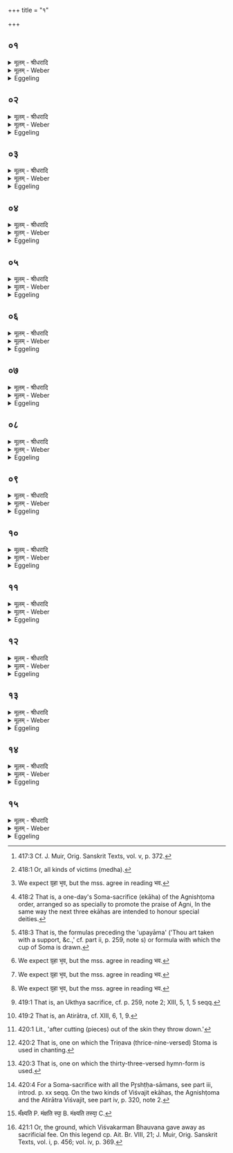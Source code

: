 +++
title = "१"

+++


## ०१
<details><summary>मूलम् - श्रीधरादि</summary>

ब्र᳘ह्म वै᳘ स्वयंभु त᳘पो ऽतप्यत॥  
त᳘दैक्षत न वै त᳘पस्या᳘नन्त्यमस्ति ह᳘न्ताह᳘म्भूते᳘ष्वात्मा᳘नञ्जुह᳘वानि भूता᳘नि चात्मनी᳘ति तत्स᳘र्व्वेषु भूते᳘ष्वात्मा᳘नᳫँ᳭ हुत्वा᳘ भूता᳘नि चात्म᳘नि स᳘र्व्वेषाम्भूता᳘नाᳫँ᳭ श्रै᳘ष्ठ्यᳫँ᳭ स्वा᳘राज्यमा᳘धिपत्यम्प᳘र्य्यैत्त᳘थै᳘वैतद्य᳘जमानः सर्व्वमेधे स᳘र्व्वान्मे᳘धान्हुत्वा स᳘र्व्वेषाम्भूता᳘नाᳫँ᳭ श्रै᳘ष्ठ्यᳫँ᳭ स्वा᳘राज्यमा᳘धिपत्यम्प᳘र्य्येति॥
</details>

<details><summary>मूलम् - Weber</summary>

ब्र᳘ह्म वै᳘ स्वयम्भु त᳘पोऽतप्यत॥  
त᳘दैक्षत न वै त᳘पस्या᳘नन्त्यमस्ति ह᳘न्ताह᳘म् भूते᳘ष्वात्मा᳘नं जुह᳘वानि भूता᳘नि चात्त्मनी᳘ति तत्स᳘र्वेषु भूते᳘ष्वात्मा᳘नᳫं हुत्वा᳘ भूता᳘नि चात्म᳘नि स᳘र्वेषाम् भूता᳘नां श्रै᳘ष्ठ्यᳫं स्वा᳘राज्यमा᳘धिपत्यम् प᳘र्यैत्त᳘थैॗवैतद्य᳘जमानः सर्वमेधे स᳘र्वान्मे᳘धान्हुत्वा स᳘र्वाणि भूता᳘नि श्रै᳘ष्ठ्यᳫं स्वा᳘राज्यमा᳘धिपत्यम् प᳘र्येति॥
</details>

<details><summary>Eggeling</summary>

1. Brahman Svayambhu (the self-existent, n.) was performing austerities [^egg_1100]. He said this much,--

[^egg_1100]: 417:3 Cf. J. Muir, Orig. Sanskrit Texts, vol. v, p. 372.

 'Verily, there is no perpetuity in austerities; well, then, I will offer up mine own self in the creatures, and the creatures in mine own self.' And, accordingly, by offering up his own self in the creatures, and the creatures in his own self, he compassed the supremacy, the sovereignty, and the lordship over all creatures; and in like manner does the Sacrificer, by thus offering all sacrificial essences [^egg_1101] in the Sarvamedha, compass all beings, and supremacy, sovereignty, and lordship.

[^egg_1101]: 418:1 Or, all kinds of victims (medha).
</details>

## ०२
<details><summary>मूलम् - श्रीधरादि</summary>

स वा᳘ ऽएष᳘ सर्व्वमेधो᳘ दशरात्रो᳘ यज्ञक्रतु᳘र्भ्भवति॥  
द᳘शाक्षरा व्विराड्विरा᳘डु कृत्स्नम᳘न्नङ्कृत्स्न᳘स्यै᳘वान्ना᳘द्यस्या᳘वरुद्ध्यै त᳘स्मिन्नग्नि᳘म्परार्ध्यञ्चिनोति परमो वा᳘ ऽएष᳘ यज्ञक्रतूनां य᳘त्सर्व्वमेधः᳘ परमे᳘णै᳘वैनम्परम᳘ताङ्गमयति॥
</details>

<details><summary>मूलम् - Weber</summary>

स वा᳘ एष᳘ सर्वमेधो᳘ दशरात्रो᳘ यज्ञक्रतु᳘र्भवति॥  
द᳘शाक्षरा विराड्विराडु कृत्स्नम᳘न्नं कृत्स्न᳘स्यैॗवान्ना᳘द्यस्या᳘वरुद्ध्यै त᳘स्मिन्नग्नि᳘म् परार्ध्यं᳘ चिनोति परमो वा᳘ एष᳘ यज्ञक्रतूनां य᳘त्सर्वमेधः᳘ परमे᳘णैॗवैनम् परम᳘तां गमयति॥
</details>

<details><summary>Eggeling</summary>

2. Now this Sarvamedha is a ten-days’ (Soma-) sacrifice, for the sake of his gaining and winning every kind of food, for the Virāj consists of ten syllables, and the Virāj is all food. At this (sacrifice) he builds the greatest possible fire-altar, for this--to wit, the Sarvamedha--is supreme amongst all sacrificial performances: by means of the supreme (sacrifice) he thus causes him (the Sacrificer) to attain supremacy.
</details>

## ०३
<details><summary>मूलम् - श्रीधरादि</summary>

त᳘स्याग्निष्टु᳘दग्निष्टोमः᳘ प्रथमम᳘हर्भ्भवति॥  
(त्य) अग्निर्व्वा᳘ ऽअग्निष्टु᳘दग्निष्टो᳘मो ऽग्नि᳘मुखा ऽउ वै स᳘र्व्वे देवाः स᳘र्व्वेषान्देवा᳘नामा᳘प्त्यै त᳘स्याग्नेया ग्ग्र᳘हा भवन्त्याग्ने᳘य्यः[[!!]] पुरोरु᳘चः स᳘र्व्वमाग्नेय᳘मसदि᳘ति॥
</details>

<details><summary>मूलम् - Weber</summary>

त᳘स्याग्निष्टु᳘दग्निष्टोमः᳘ प्रथमम᳘हर्भवति॥  
अग्निर्वा᳘ अग्निष्टु᳘दग्निष्टोॗमोऽग्नि᳘मुखा उ वै स᳘र्वे देवाः स᳘र्वेषां देवा᳘नामा᳘प्त्यै त᳘स्याग्नेया ग्र᳘हा भवन्त्यग्निय्यः᳘ [^wbr_1] पुरोरु᳘चः स᳘र्वमाग्नेय᳘मसदि᳘ति॥  

[^wbr_1]: We expect ग्र᳘हा भ᳘व, but the mss. agree in reading भव.
</details>

<details><summary>Eggeling</summary>

3. The first day thereof is an Agnishṭut Agnishṭoma [^egg_1102], for the sake of his gaining and winning all the gods, for the Agnishṭut Agnishṭoma is Agni; and all the gods have Agni (the sacrificial fire) for their mouth, The cups of Soma thereat pertain to Agni, and so do the Puroruc [^egg_1103] formulas pertain to Agni, in order that everything should pertain to Agni.

[^egg_1102]: 418:2 That is, a one-day's Soma-sacrifice (ekāha) of the Agnishṭoma order, arranged so as specially to promote the praise of Agni, In the same way the next three ekāhas are intended to honour special deities.

[^egg_1103]: 418:3 That is, the formulas preceding the 'upayāma' ('Thou art taken with a support, &c.,' cf. part ii, p. 259, note s) or formula with which the cup of Soma is drawn.
</details>

## ०४
<details><summary>मूलम् - श्रीधरादि</summary>

(ती) इन्द्रस्तु᳘दु᳘क्थ्यो द्विती᳘यम᳘हर्भ्भवति॥  
(ती᳘) इ᳘न्द्रो वै स᳘र्व्वे देवाः स᳘र्व्वेषान्देवा᳘नामा᳘प्त्यै त᳘स्यैन्द्रा ग्ग्र᳘हा भवन्त्यैन्द्र्यः[[!!]] पुरोरु᳘चः स᳘र्व्वमैन्द्र᳘मसदि᳘ति॥
</details>

<details><summary>मूलम् - Weber</summary>

इन्द्रस्तु᳘दुॗक्थ्यो द्विती᳘यम᳘हर्भवति॥  
इ᳘न्द्रो वै स᳘र्वे देवाः स᳘र्वेषां देवा᳘नामा᳘प्त्यै त᳘स्यैन्द्रा ग्र᳘हा भवन्त्यैन्द्र्यः᳘ [^wbr_2] पुरोरु᳘चः स᳘र्वमैन्द्र᳘मसदि᳘ति॥  

[^wbr_2]: We expect ग्र᳘हा भ᳘व, but the mss. agree in reading भव.
</details>

<details><summary>Eggeling</summary>

4. The second day is an Indrastut Ukthya, for the sake of his gaining and winning all the gods, for Indra is all the gods. The cups of Soma thereat pertain to Indra, and so do the Puroruc formulas pertain to Indra, in order that everything should pertain to Indra.
</details>

## ०५
<details><summary>मूलम् - श्रीधरादि</summary>

सूर्य्यस्तुदु᳘क्थ्यस्तृती᳘यम᳘हर्भ्भवति[[!!]]॥  
सू᳘र्य्यो वै स᳘र्व्वे देवाः स᳘र्व्वेषां देवा᳘नामा᳘प्त्यै सौर्य्या ग्ग्र᳘हा भवन्ति सौ᳘र्य्यः[[!!]] पुरोरु᳘चः स᳘र्व्वᳫँ᳭ सौर्य्य᳘मसदि᳘ति॥
</details>

<details><summary>मूलम् - Weber</summary>

सूर्यस्तु᳘दुक्थ्य᳘स्तृती᳘यम᳘हर्भवति॥  
सू᳘र्यो वै स᳘र्वे देवाः स᳘र्वेषाम् देवा᳘नामा᳘प्त्यै सौर्या ग्र᳘हा भवन्ति [^wbr_3] सौर्य्यः᳘ पुरोरु᳘चः स᳘र्वᳫं सौर्य᳘मसदिति॥  

[^wbr_3]: We expect ग्र᳘हा भ᳘व, but the mss. agree in reading भव.
</details>

<details><summary>Eggeling</summary>

5. The third day is a Sūryastut, Ukthya, for the sake of his gaining and winning all the gods, for Sūrya is all the gods. The cups of Soma pertain to Sūrya, and so do the Puroruc formulas pertain to Sūrya, in order that everything should pertain to Sūrya.
</details>

## ०६
<details><summary>मूलम् - श्रीधरादि</summary>

व्वैश्वदेव᳘श्चतुर्थम᳘हर्भवति॥  
व्वि᳘श्वे वै स᳘र्व्वे देवाः स᳘र्व्वेषान्देवा᳘नामा᳘प्त्यै त᳘स्य व्वैश्वदेवा ग्ग्र᳘हा भवन्ति व्वैश्व᳘देव्यः पुरोरु᳘चः स᳘र्व्वम्वैश्वदेव᳘मसदि᳘ति॥
</details>

<details><summary>मूलम् - Weber</summary>

वैश्वदेव᳘श्चतुर्थम᳘हर्भवति॥  
वि᳘श्वे वै स᳘र्वे देवाः स᳘र्वेषां देवा᳘नामा᳘प्त्यै वैश्वदेवा ग्र᳘हा भवन्ति [^wbr_4] वैश्वॗदेव्यः परोरु᳘चः स᳘र्वम् वैश्वदेव᳘मसदिति॥  

[^wbr_4]: We expect ग्र᳘हा भ᳘व, but the mss. agree in reading भव.
</details>

<details><summary>Eggeling</summary>

6. The fourth day is a Vaiśvadeva, for the sake of his gaining and winning all the gods, for the All-gods (Viśve Devāḥ) are all the gods. The cups of Soma pertain to the All-gods, and so do the Puroruc formulas pertain to the All-gods, in order that everything should pertain to the All-gods.
</details>

## ०७
<details><summary>मूलम् - श्रीधरादि</summary>

(त्या᳘) आ᳘श्वमेधिकं मध्यमं᳘ पञ्चमम᳘हर्भ्भवति॥  
त᳘स्मिन्न᳘श्वम्मे᳘ध्यमा᳘लभते ऽश्वमेध᳘स्यैवा᳘प्त्यै॥
</details>

<details><summary>मूलम् - Weber</summary>

आ᳘श्वमेधिकम् मध्यम᳘म् पञ्चमम᳘हर्भवति॥  
त᳘स्मिन्न᳘श्वम् मे᳘ध्यमा᳘लभतेऽश्वमेध᳘स्यैवा᳘प्त्यै॥
</details>

<details><summary>Eggeling</summary>

7. The fifth day is a central Āśvamedhika [^egg_1104] one: at this (sacrifice) he seizes a horse meet for sacrifice, for the sake of his gaining the sacrificial essence of the horse.

[^egg_1104]: 419:1 That is, an Ukthya sacrifice, cf. p. 259, note 2; XIII, 5, 1, 5 seqq.
</details>

## ०८
<details><summary>मूलम् - श्रीधरादि</summary>

पौ᳘रुषमेधिकम्मध्यम᳘ᳫँ᳘ षष्ठम᳘हर्भ्भवति॥  
त᳘स्मिन्मे᳘ध्यान्पुरुषाना᳘लभते[[!!]] पुरुषमेध᳘स्यैवा᳘प्त्यै॥
</details>

<details><summary>मूलम् - Weber</summary>

पौ᳘रुषमेधिकम् मध्यमं᳘ षष्ठम᳘हर्भवति॥  
त᳘स्मिन्मे᳘ध्यान्पु᳘रुषाना᳘लभते पुरुषमेध᳘स्यैवा᳘प्त्यै॥
</details>

<details><summary>Eggeling</summary>

8. The sixth day is a central Paurushamedhika [^egg_1105] one: at this (sacrifice) he seizes men meet for sacrifice, for the sake of his gaining the sacrificial essence of man.

[^egg_1105]: 419:2 That is, an Atirātra, cf. XIII, 6, 1, 9.
</details>

## ०९
<details><summary>मूलम् - श्रीधरादि</summary>

(प्त्या ऽअ) अप्तोर्य्यामः᳘ सप्तमम᳘हर्भ्भवति॥  
स᳘र्व्वेषां यज्ञक्रतूनामा᳘प्त्यै त᳘स्मिन्त्स᳘र्व्वान्मे᳘ध्याना᳘लभते य᳘च्च प्राणि य᳘च्चाप्राण᳘म्वपा᳘ व्वपा᳘वताञ्जुहोति त्व᳘च ऽउत्क᳘र्त्तमवपा᳘कानाᳫँ᳭ सम्व्र᳘श्चमोषधिवनस्पतीनाम्प्र᳘किरन्ति शु᳘ष्काणाञ्चार्द्द्रा᳘णाञ्चा᳘न्नम᳘न्नञ्जुहोत्य᳘न्नस्या᳘न्नस्याप्त्यै[[!!]] स᳘र्व्वञ्जुहोति स᳘र्व्वस्मै जुहोति स᳘र्व्वस्या᳘प्त्यै स᳘र्व्वस्या᳘वरुद्ध्यै प्रातःसवने᳘ हुता᳘सु व्वपा᳘स्वेव᳘मेव᳘ तृतीयसवने᳘ हुते᳘षु हविः᳘षु॥
</details>

<details><summary>मूलम् - Weber</summary>

अप्तोर्यामः᳘ सप्तमम᳘हर्भवति॥  
स᳘र्वेषाम् यज्ञक्रतूनामा᳘प्त्यै त᳘स्मिन्त्स᳘र्वान्मे᳘ध्याना᳘लभते य᳘च्च प्राणि य᳘च्चाप्राण᳘म् वपा᳘ वपा᳘वतं जुहोति त्व᳘च उत्क᳘र्तमवपा᳘कानाᳫं सम्व्र᳘श्चमोषधिवनस्पतीनाम् प्र᳘किरन्ति शु᳘ष्काणां चार्द्रा᳘णाम् चा᳘न्नमन्नं जुहोत्य᳘न्नस्यान्नस्या᳘प्त्यै स᳘र्वम् जुहोति स᳘र्वस्मै जुहोति स᳘र्वस्या᳘प्त्यज् स᳘र्वस्या᳘वरुद्ध्यै प्रातःसवने᳘ हुता᳘सु वपा᳘स्वेव᳘मेव᳘ तृतीयसवने᳘ हुते᳘षु हविः᳘षु॥
</details>

<details><summary>Eggeling</summary>

9. The seventh day is an Aptoryāma, for the sake of his gaining all kinds of Soma-sacrifices: at this (sacrifice) he seizes all kinds of (victims) meet for sacrifice, both what is animate and what is

inanimate. Of those with omenta he offers the omenta, and of those without omenta they throw down pieces cut out of the skin [^egg_1106], and of herbs and trees they do so after cutting them up,--every kind of food of both the dry and the fresh he offers, in order to gain every kind of food. Everything he offers; and, to every one he offers in order to gain and to win everything. The omenta having been offered at the morning-service, and in the same way the oblations at the evening-service,--

[^egg_1106]: 420:1 Lit., 'after cutting (pieces) out of the skin they throw down.'
</details>

## १०
<details><summary>मूलम् - श्रीधरादि</summary>

त्रिणव᳘मष्टमम᳘हर्भ्भवति॥  
व्व᳘ज्ज्रो वै᳘ त्रिणवो व्व᳘ज्ज्रेण ख᳘लु वै᳘ क्षत्त्र᳘ᳫँ᳘ स्पृत न्तद्व᳘ज्ज्रेणैव᳘ क्षत्त्र᳘ᳫँ᳘ स्पृणोति॥
</details>

<details><summary>मूलम् - Weber</summary>

त्रिणव᳘मष्टमम᳘हर्भवति॥  
व᳘ज्रो वै᳘ त्रिणवो व᳘ज्रेण ख᳘लु वै᳘ क्षत्र᳘ᳫं᳘ स्पृतं तद्व᳘ज्रेणैव᳘ क्षत्र᳘ᳫं᳘ स्पृणोति॥
</details>

<details><summary>Eggeling</summary>

10. The eighth day is a Triṇava one [^egg_1107], for the Triṇava (stoma) is the thunderbolt, and by means of the thunderbolt, indeed, lordship (kshatra) is gained: by means of the thunderbolt he thus gains lordship.

[^egg_1107]: 420:2 That is, one on which the Triṇava (thrice-nine-versed) Stoma is used in chanting.
</details>

## ११
<details><summary>मूलम् - श्रीधरादि</summary>

त्रयस्त्रिᳫँ᳭श᳘न्नवमम᳘हर्भ्भवति॥ 
प्रतिष्ठा वै᳘ त्रयस्त्रिᳫँ᳭शः प्र᳘तिष्ठित्यै॥
</details>

<details><summary>मूलम् - Weber</summary>

त्रयस्त्रिंशं᳘ नवमम᳘हर्भवति प्रतिष्ठा वै त्रवस्त्रिंशः प्र᳘तिष्ठित्यै॥
</details>

<details><summary>Eggeling</summary>

11. The ninth day is a Trayastriṁśa one [^egg_1108], for the sake of his gaining a foothold, for the Trayastriṁśa (stoma) is a foothold.

[^egg_1108]: 420:3 That is, one on which the thirty-three-versed hymn-form is used.
</details>

## १२
<details><summary>मूलम् - श्रीधरादि</summary>

व्विश्वजित्स᳘र्व्वपृष्ठो ऽतिरात्रो᳘ दशमम᳘हर्भ्भवति॥  
स᳘र्व्वम्वै᳘ व्विश्वजित्स᳘र्व्वपृष्ठो ऽतिरात्रः स᳘र्व्वᳫँ᳭ सर्व्वमेधः स᳘र्व्वस्या᳘प्त्यै स᳘र्व्वस्या᳘वरुद्ध्यै॥
</details>

<details><summary>मूलम् - Weber</summary>

विश्वजित्स᳘र्वपृष्ठोऽतिरात्रो दशमम᳘हर्भवति॥  
स᳘र्वम् वै᳘ विश्वजित्स᳘र्वपृष्ठोऽतिरात्रः स᳘र्वᳫं सर्वमेधः स᳘र्वस्या᳘प्त्यै स᳘र्वस्या᳘वरुद्ध्यै॥
</details>

<details><summary>Eggeling</summary>

12. The tenth day is a Viśvajit Atirātra with all the Pr̥shṭḥas [^egg_1109], for the sake of his gaining and winning everything, for the Viśvajit Atirātra with all the Pr̥shṭḥas is everything, and the Sarvamedha is everything.

[^egg_1109]: 420:4 For a Soma-sacrifice with all the Pr̥shṭḥa-sāmans, see part iii, introd. p. xx seqq. On the two kinds of Viśvajit ekāhas, the Agnishṭoma and the Atirātra Viśvajit, see part iv, p. 320, note 2.
</details>

## १३
<details><summary>मूलम् - श्रीधरादि</summary>

(द्ध्या ऽअ) अथा᳘तो द᳘क्षिणानाम्॥  
(म्म᳘) म᳘ध्यम्प्र᳘ति राष्ट्र᳘स्य य᳘दन्य᳘द्ब्राह्मण᳘स्य व्वित्तात्स᳘भूमि स᳘पुरुषम्प्रा᳘ची दिग्घो᳘तुर्द्द᳘क्षिणा ब्रह्म᳘णः प्रती᳘च्यध्वर्य्योरु᳘दीच्युद्गातुस्त᳘देव हो᳘तृका ऽअन्वा᳘भक्ताः॥
</details>

<details><summary>मूलम् - Weber</summary>

अथा᳘तो द᳘क्षिणानाम्॥  
म᳘ध्यम् प्र᳘ति राष्ट्र᳘स्य य᳘दन्य᳘द्ब्राह्मण᳘स्य वित्तात्स᳘भूमि स᳘पुरुषम् प्रा᳘ची दिग्घो᳘तुर्द᳘क्षिणा ब्रह्म᳘णः प्रती᳘च्यध्वर्योरु᳘दीच्युद्गातुस्त᳘देव हो᳘तृका अन्वा᳘भक्ताः॥
</details>

<details><summary>Eggeling</summary>

13. Now as to the sacrificial fees: whatever there is towards the middle of the kingdom other than the property of the Brāhmaṇa, but including land and

men, of that the eastern quarter belongs to the Hotr̥, the southern to the Brahman, the western to the Adhvaryu, and the northern to the Udgātr̥; and the Hotr̥kas share this along with them.
</details>

## १४
<details><summary>मूलम् - श्रीधरादि</summary>

(स्ते᳘) ते᳘न हैते᳘न विश्व᳘कर्मा भौवन᳘ ऽईजे॥  
ते᳘नेष्ट्वा᳘ ऽत्यतिष्ठत्स᳘र्व्वाणि भूता᳘नीदᳫँ᳭ स᳘र्व्वमभवद᳘तितिष्ठति स᳘र्व्वाणि भूता᳘नीदᳫँ᳭ स᳘र्व्वम्भवति य᳘ ऽएव᳘म्विद्वा᳘न्त्सर्व्वमेधे᳘न य᳘जते यो᳘ वैत᳘देवम्वे᳘द॥
</details>

<details><summary>मूलम् - Weber</summary>

ते᳘न हैते᳘न विश्व᳘कर्मा भौवन᳘ ईजे॥  
ते᳘नेष्ट्वा᳘त्यतिष्ठत्स᳘र्वाणि भूता᳘नीदᳫं स᳘र्वमभवद᳘तितिष्ठति स᳘र्वाणि भूता᳘नीदᳫं स᳘र्वम् भवति य एव᳘म् विद्वा᳘न्त्सर्वमेधे᳘न य᳘जते यो᳘ वैत᳘देवम् वे᳘द॥
</details>

<details><summary>Eggeling</summary>

14. Viśvakarman Bhauvana once performed this sacrifice, and having performed it he overpassed all beings, and became everything here; and verily he who, knowing this, performs the Sarvamedha, or who even knows this, overpasses all beings, and becomes everything here.
</details>

## १५
<details><summary>मूलम् - श्रीधरादि</summary>

त᳘ᳫँ᳘ ह कश्य᳘पो याजया᳘ञ्चकार॥  
तद᳘पि भू᳘मिः श्लो᳘कं जगौ न᳘ मा म᳘र्त्यः क᳘श्चन दा᳘तुमर्हति व्वि᳘श्वकर्मन्भौवन मन्द᳘ ऽआसिथ। उ᳘पमङ्क्ष्यति स्या᳘ सलिल᳘स्य म᳘ध्ये मृ᳘षैष᳘ ते सङ्गरः᳘ कश्य᳘पाये᳘ति॥
</details>
<details><summary>मूलम् - Weber</summary>

त᳘ᳫं᳘ ह कश्य᳘पो याजयां᳘ चकार॥  
तद᳘पि भू᳘मिः श्लो᳘कं जगौ न᳘ मा म᳘र्त्यः क᳘श्चन दा᳘तुमर्हति वि᳘श्वकर्मन्भौवन मन्द᳘ आसिथ उ᳘पमञ्घ्यति स्या᳘ [^wbr_5] सलिल᳘स्य म᳘ध्ये मृ᳘षैष᳘ ते सङ्गरः᳘ कश्य᳘पाये᳘ति॥  

[^wbr_5]: मँक्ष्यति P. मंक्षति स्पा᳘ B. मंक्ष्यति तस्या᳘ C.
</details>
<details><summary>Eggeling</summary>

15. It was Kaśyapa who officiated in his sacrifice, and it was concerning this that the Earth [^egg_1110] also sang the stanza;--'No mortal must give me away; thou wast foolish, Viśvakarman Bhauvana: she (the earth) will sink into the midst of the water; vain is this thy promise unto Kaśyapa.'

[^egg_1110]: 421:1 Or, the ground, which Viśvakarman Bhauvana gave away as sacrificial fee. On this legend cp. Ait. Br. VIII, 21; J. Muir, Orig. Sanskrit Texts, vol. i, p. 456; vol. iv, p. 369.
</details>

